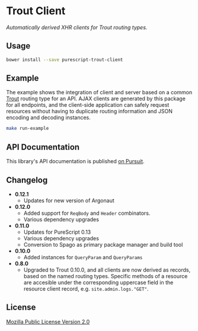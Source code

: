 # Trout Client

_Automatically derived XHR clients for Trout routing types._

## Usage

```bash
bower install --save purescript-trout-client
```

## Example

The example shows the integration of client and server based on a common
[Trout](https://github.com/owickstrom/purescript-trout) routing type for an
API. AJAX clients are generated by this package for all endpoints, and the
client-side application can safely request resources without having to
duplicate routing information and JSON encoding and decoding instances.

```bash
make run-example
```

## API Documentation

This library's API documentation is published [on Pursuit](https://pursuit.purescript.org/packages/purescript-trout-client).

## Changelog

* **0.12.1**
  - Updates for new version of Argonaut
* **0.12.0**
  - Added support for `ReqBody` and `Header` combinators.
  - Various dependency upgrades
* **0.11.0**
  - Updates for PureScript 0.13
  - Various dependency upgrades
  - Conversion to Spago as primary package manager and build tool
* **0.10.0**
  - Added instances for `QueryParam` and `QueryParams`
* **0.8.0**
  - Upgraded to Trout 0.10.0, and all clients are now derived as records, based
    on the named routing types. Specific methods of a resource are accesible
    under the corresponding uppercase field in the resource client record, e.g.
    `site.admin.logs."GET"`.

## License

[Mozilla Public License Version 2.0](LICENSE)
